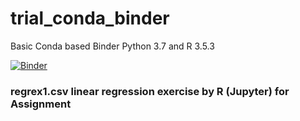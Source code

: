 # trial_conda_binder
Basic Conda based Binder
Python 3.7 and R 3.5.3

[![Binder](https://mybinder.org/badge_logo.svg)](https://mybinder.org/v2/gh/Motilal-Uttarkabat/trial_conda_binder/r_script_regrex1)

### regrex1.csv linear regression exercise by R (Jupyter) for Assignment
